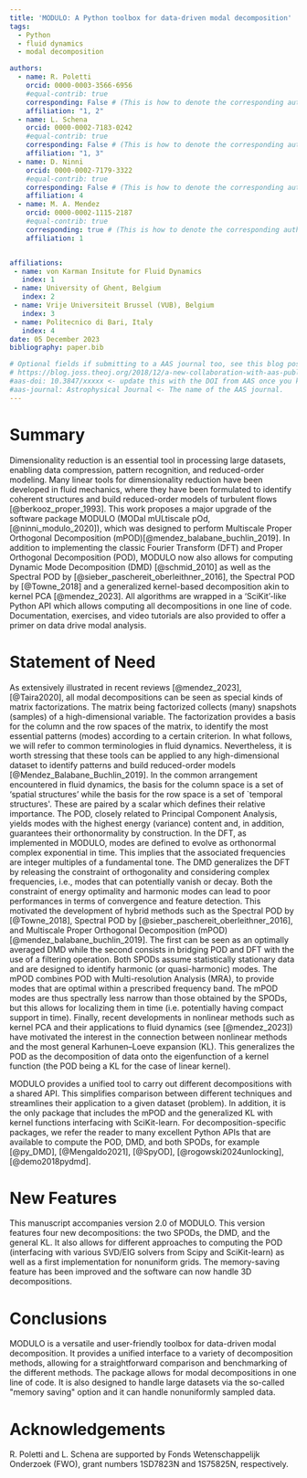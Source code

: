 ```yaml
---
title: 'MODULO: A Python toolbox for data-driven modal decomposition'
tags:
  - Python
  - fluid dynamics 
  - modal decomposition

authors:
  - name: R. Poletti
    orcid: 0000-0003-3566-6956
    #equal-contrib: true
    corresponding: False # (This is how to denote the corresponding author)
    affiliation: "1, 2" 
  - name: L. Schena
    orcid: 0000-0002-7183-0242
    #equal-contrib: true
    corresponding: False # (This is how to denote the corresponding author)
    affiliation: "1, 3"
  - name: D. Ninni
    orcid: 0000-0002-7179-3322
    #equal-contrib: true
    corresponding: False # (This is how to denote the corresponding author)
    affiliation: 4
  - name: M. A. Mendez
    orcid: 0000-0002-1115-2187
    #equal-contrib: true
    corresponding: true # (This is how to denote the corresponding author)
    affiliation: 1


affiliations:
 - name: von Karman Insitute for Fluid Dynamics
   index: 1
 - name: University of Ghent, Belgium
   index: 2
 - name: Vrije Universiteit Brussel (VUB), Belgium
   index: 3
 - name: Politecnico di Bari, Italy
   index: 4
date: 05 December 2023
bibliography: paper.bib

# Optional fields if submitting to a AAS journal too, see this blog post:
# https://blog.joss.theoj.org/2018/12/a-new-collaboration-with-aas-publishing
#aas-doi: 10.3847/xxxxx <- update this with the DOI from AAS once you know it.
#aas-journal: Astrophysical Journal <- The name of the AAS journal.
---
```


# Summary
Dimensionality reduction is an essential tool in processing large datasets, enabling data compression, pattern recognition, and reduced-order modeling. Many linear tools for dimensionality reduction have been developed in fluid mechanics, where they have been formulated to identify coherent structures and build reduced-order models of turbulent flows [@berkooz_proper_1993]. 
This work proposes a major upgrade of the software package MODULO (MODal mULtiscale pOd,[@ninni_modulo_2020]), which was designed to perform Multiscale Proper Orthogonal Decomposition (mPOD)[@mendez_balabane_buchlin_2019]. In addition to implementing the classic Fourier Transform (DFT) and Proper Orthogonal Decomposition (POD), MODULO now also allows for computing Dynamic Mode Decomposition (DMD) [@schmid_2010] as well as the Spectral POD by [@sieber_paschereit_oberleithner_2016], the Spectral POD by [@Towne_2018] and a generalized kernel-based decomposition akin to kernel PCA [@mendez_2023]. All algorithms are wrapped in a ‘SciKit’-like Python API which allows computing all decompositions in one line of code. Documentation, exercises, and video tutorials are also provided to offer a primer on data drive modal analysis.

# Statement of Need
As extensively illustrated in recent reviews [@mendez_2023], [@Taira2020], all modal decompositions can be seen as special kinds of matrix factorizations. The matrix being factorized collects (many) snapshots (samples) of a high-dimensional variable. The factorization provides a basis for the column and the row spaces of the matrix, to identify the most essential patterns (modes) according to a certain criterion. In what follows, we will refer to common terminologies in fluid dynamics. Nevertheless, it is worth stressing that these tools can be applied to any high-dimensional dataset to identify patterns and build reduced-order models [@Mendez_Balabane_Buchlin_2019]. In the common arrangement encountered in fluid dynamics, the basis for the column space is a set of ‘spatial structures’ while the basis for the row space is a set of `temporal structures'. These are paired by a scalar which defines their relative importance. The POD, closely related to Principal Component Analysis, yields modes with the highest energy (variance) content and, in addition, guarantees their orthonormality by construction.
In the DFT, as implemented in MODULO, modes are defined to evolve as orthonormal complex exponential in time. This implies that the associated frequencies are integer multiples of a fundamental tone. The DMD generalizes the DFT by releasing the constraint of orthogonality and considering complex frequencies, i.e., modes that can potentially vanish or decay. 
Both the constraint of energy optimality and harmonic modes can lead to poor performances in terms of convergence and feature detection. This motivated the development of hybrid methods such as the Spectral POD by [@Towne_2018], Spectral POD by [@sieber_paschereit_oberleithner_2016], and Multiscale Proper Orthogonal Decomposition (mPOD)[@mendez_balabane_buchlin_2019]. The first can be seen as an optimally averaged DMD while the second consists in bridging POD and DFT with the use of a filtering operation. Both SPODs assume statistically stationary data and are designed to identify harmonic (or quasi-harmonic) modes. The mPOD combines POD with Multi-resolution Analysis (MRA), to provide modes that are optimal within a prescribed frequency band. The mPOD modes are thus spectrally less narrow than those obtained by the SPODs, but this allows for localizing them in time (i.e. potentially having compact support in time). 
Finally, recent developments in nonlinear methods such as kernel PCA and their applications to fluid dynamics (see [@mendez_2023]) have motivated the interest in the connection between nonlinear methods and the most general Karhunen–Loeve expansion (KL). This generalizes the POD as the decomposition of data onto the eigenfunction of a kernel function (the POD being a KL for the case of linear kernel). 


MODULO provides a unified tool to carry out different decompositions with a shared API. This simplifies comparison between different techniques and streamlines their application to a given dataset (problem). In addition, it is the only package that includes the mPOD and the generalized KL with kernel functions interfacing with SciKit-learn. For decomposition-specific packages, we refer the reader to many excellent Python APIs that are available to compute the POD, DMD, and both SPODs, for example [@py_DMD], [@Mengaldo2021], [@SpyOD], [@rogowski2024unlocking], [@demo2018pydmd].


# New Features 
This manuscript accompanies version 2.0 of MODULO. This version features four new decompositions: the two SPODs, the DMD, and the general KL. It also allows for different approaches to computing the POD (interfacing with various SVD/EIG solvers from Scipy and SciKit-learn) as well as a first implementation for nonuniform grids. The memory-saving feature has been improved and the software can now handle 3D decompositions.

# Conclusions
MODULO is a versatile and user-friendly toolbox for data-driven modal decomposition. It provides a unified interface to a variety of decomposition methods, allowing for a straightforward comparison and benchmarking of the different methods. The package allows for modal decompositions in one line of code. It is also designed to handle large datasets via the so-called "memory saving" option and it can handle nonuniformly sampled data. 

# Acknowledgements
R. Poletti and L. Schena are supported by Fonds Wetenschappelijk Onderzoek (FWO), grant numbers 1SD7823N and 1S75825N, respectively.
